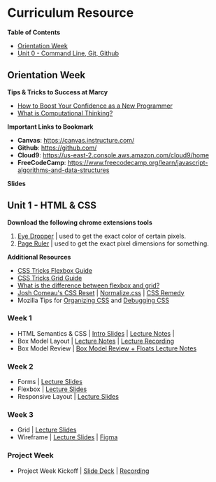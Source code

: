 # Curriculum Resource

**Table of Contents**
* [Orientation Week](#orientation-week)
* [Unit 0 - Command Line, Git, Github](#unit-0---command-line-git-github)

## Orientation Week

**Tips & Tricks to Success at Marcy**
* [How to Boost Your Confidence as a New Programmer](https://marcylabschool.notion.site/marcylabschool/How-to-Boost-Your-Confidence-as-a-New-Programmer-3e08b5dc231444adb5770228696041ac)
* [What is Computational Thinking?](https://youtu.be/qbnTZCj0ugI)

**Important Links to Bookmark**
* **Canvas**: https://canvas.instructure.com/
* **Github**: https://github.com/
* **Cloud9**: https://us-east-2.console.aws.amazon.com/cloud9/home
* **FreeCodeCamp**: https://www.freecodecamp.org/learn/javascript-algorithms-and-data-structures

**Slides**



## Unit 1 - HTML & CSS

**Download the following chrome extensions tools**
1. [Eye Dropper](https://chrome.google.com/webstore/detail/eye-dropper/hmdcmlfkchdmnmnmheododdhjedfccka) | used to get the exact color of certain pixels.
2. [Page Ruler](https://chrome.google.com/webstore/detail/page-ruler/jcbmcnpepaddcedmjdcmhbekjhbfnlff/related?hl=en) | used to get the exact pixel dimensions for something.

**Additional Resources**
* [CSS Tricks Flexbox Guide](https://css-tricks.com/snippets/css/a-guide-to-flexbox/)
* [CSS Tricks Grid Guide](https://css-tricks.com/snippets/css/complete-guide-grid/)
* [What is the difference between flexbox and grid?](https://css-tricks.com/quick-whats-the-difference-between-flexbox-and-grid/)
* [Josh Comeau's CSS Reset](https://www.joshwcomeau.com/css/custom-css-reset/#introduction) | [Normalize.css](https://github.com/necolas/normalize.css/) | [CSS Remedy](https://github.com/jensimmons/cssremedy)
* Mozilla Tips for [Organizing CSS](https://developer.mozilla.org/en-US/docs/Learn/CSS/Building_blocks/Organizing) and [Debugging CSS](https://developer.mozilla.org/en-US/docs/Learn/CSS/Building_blocks/Debugging_CSS)

### Week 1
*  HTML Semantics & CSS | [Intro Slides]() | [Lecture Notes]() | 
*  Box Model Layout | [Lecture Notes]() | [Lecture Recording](https://us02web.zoom.us/rec/share/NdesESqYDHsjXxjN4X3YHQRDTTG5NpAeeF6UgQN0S9I6HxZLe2KDpU24lTgYjV8d.xAbAlQbBr0BneFUF?startTime=1680707163000)
*  Box Model Review | [Box Model Review + Floats Lecture Notes]()

### Week 2
* Forms | [Lecture Slides](https://drive.google.com/file/d/1F4nDGoI8i88vGweiqmGT4fEwNR6nrLXv/view?usp=sharing)
* Flexbox | [Lecture Slides](https://drive.google.com/file/d/1rdUMxWDLTnf3W5DqHHNBlW47pCw_5Ix_/view?usp=sharing)
* Responsive Layout | [Lecture Slides](https://drive.google.com/file/d/1Tbi2-jfACOVD7Y_9zYGH7Rr1BxFKCMzL/view?usp=sharing)

### Week 3
* Grid | [Lecture Slides](https://drive.google.com/file/d/13wljaDMPJgRY0ZMqfn6XjF5gyyz-1iXj/view?usp=sharing)
* Wireframe | [Lecture Slides](https://docs.google.com/presentation/d/19bfh2VtQzCHDakzxIi9O5KRDaGo4rSUQ1BZw5IEg7ig/edit?usp=sharing) | [Figma](https://www.figma.com/files/recent?fuid=788782067563868496)

### Project Week
* Project Week Kickoff | [Slide Deck](https://drive.google.com/file/d/1-ZYW53Da4k8VftTIbhnR4iffZ2xGFgt1/view?usp=sharing) | [Recording](https://us02web.zoom.us/rec/share/ssWHcrZ4K7L6vs35GmGGlBe_-vyJt2DfwRbK1FUDZUTWweDBl6YFhAt7GDKtABz_.dPbqtGVeV3uC2lt3)
